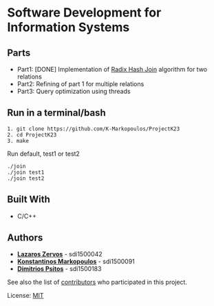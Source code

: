 # Software Development for Information Systems


## Parts

* Part1: [DONE] Implementation of [Radix Hash Join](https://systems.ethz.ch/node/334) algorithm for two relations
* Part2: Refining of part 1 for multiple relations
* Part3: Query optimization using threads

## Run in a terminal/bash

```
1. git clone https://github.com/K-Markopoulos/ProjectK23
2. cd ProjectK23
3. make
```
Run default, test1 or test2
```
./join
./join test1
./join test2
```

## Built With

* C/C++

## Authors

* [**Lazaros Zervos**](https://github.com/lazlozerv) - sdi1500042
* [**Konstantinos Markopoulos**](https://github.com/K-Markopoulos) - sdi1500091
* [**Dimitrios Psitos**](https://github.com/) - sdi1500183

See also the list of [contributors](https://github.com/K-Markopoulos/ProjectK23/contributors) who participated in this project.


License: [MIT](https://choosealicense.com/licenses/mit/)
